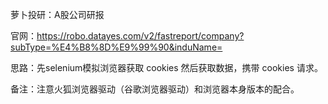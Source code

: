 萝卜投研：A股公司研报

官网：https://robo.datayes.com/v2/fastreport/company?subType=%E4%B8%8D%E9%99%90&induName=

思路：先selenium模拟浏览器获取 cookies 然后获取数据，携带 cookies 请求。

备注：注意火狐浏览器驱动（谷歌浏览器驱动）和浏览器本身版本的配合。
